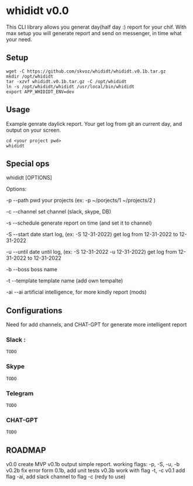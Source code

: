 # whididt v0.0
This CLI library allows you generat day(half day :) report for your chif.
With max setup you will generate report and send on messenger, in time what your need.

## Setup
```
wget -C https://github.com/skvoz/whididt/whididt.v0.1b.tar.gz
mkdir /opt/whididt
tar -xzvf whididt.v0.1b.tar.gz -C /opt/whididt
ln -s /opt/whididt/whididt /usr/local/bin/whididt
export APP_WHIDIDT_ENV=dev
```

## Usage
Example genrate daylick report. Your get log from git an current day, and output on your screen. 
```
cd <your project pwd>
whididt 
```

## Special ops
whididt [OPTIONS] 

Options:

-p --path          pwd your projects (ex: -p ~/porjects/1 ~/projects/2 )

-c --channel       set channel (slack, skype, DB)

-s --schedule      generate report on time (and set it to channel)

-S --start         date start log, (ex: -S 12-31-2022) get log from 12-31-2022 to 12-31-2022

-u --until         date until log,  (ex: -S 12-31-2022 -u 12-31-2022) get log from 12-31-2022 to 12-31-2022

-b --boss          boss name

-t --template      template name (add own tempalte)

-ai --ai           artificial intelligence, for more kindly report (mods)


## Configurations 
Need for add channels, and CHAT-GPT for generate more intelligent report

### Slack :
```TODO```

### Skype
```TODO```

### Telegram
```TODO```

### CHAT-GPT
```TODO```


## ROADMAP
v0.0 create MVP
v0.1b output simple report. working flags: -p, -S, -u, -b
v0.2b fix error form 0.1b, add unit tests
v0.3b work with flag -t, -c
v0.1 add flag -ai, add slack channel to flag -c (redy to use)

